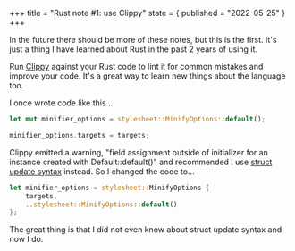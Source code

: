 +++
title = "Rust note #1: use Clippy"
state = { published = "2022-05-25" }
+++

In the future there should be more of these notes, but this is the first. It's just a thing I have learned about Rust in the past 2 years of using it.

Run [Clippy](https://crates.io/crates/clippy) against your Rust code to lint it for common mistakes and improve your code. It's a great way to learn new things about the language too.

I once wrote code like this...

``` rs
let mut minifier_options = stylesheet::MinifyOptions::default();

minifier_options.targets = targets;
```

Clippy emitted a warning, "field assignment outside of initializer for an instance created with Default::default()" and recommended I use [struct update syntax](https://doc.rust-lang.org/book/ch05-01-defining-structs.html#creating-instances-from-other-instances-with-struct-update-syntax) instead. So I changed the code to...

``` rs
let minifier_options = stylesheet::MinifyOptions {
	targets,
	..stylesheet::MinifyOptions::default()
};
```

The great thing is that I did not even know about struct update syntax and now I do.

